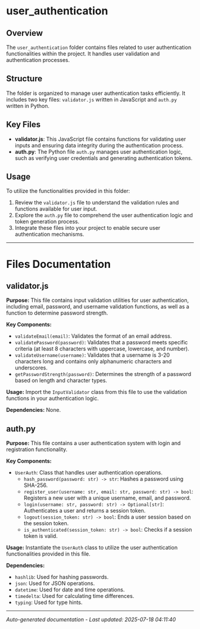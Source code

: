 # user_authentication

## Overview
The `user_authentication` folder contains files related to user authentication functionalities within the project. It handles user validation and authentication processes.

## Structure
The folder is organized to manage user authentication tasks efficiently. It includes two key files: `validator.js` written in JavaScript and `auth.py` written in Python.

## Key Files
- **validator.js**: This JavaScript file contains functions for validating user inputs and ensuring data integrity during the authentication process.
- **auth.py**: The Python file `auth.py` manages user authentication logic, such as verifying user credentials and generating authentication tokens.

## Usage
To utilize the functionalities provided in this folder:
1. Review the `validator.js` file to understand the validation rules and functions available for user input.
2. Explore the `auth.py` file to comprehend the user authentication logic and token generation process.
3. Integrate these files into your project to enable secure user authentication mechanisms.

---

# Files Documentation

## validator.js

**Purpose:** This file contains input validation utilities for user authentication, including email, password, and username validation functions, as well as a function to determine password strength.

**Key Components:**
- `validateEmail(email)`: Validates the format of an email address.
- `validatePassword(password)`: Validates that a password meets specific criteria (at least 8 characters with uppercase, lowercase, and number).
- `validateUsername(username)`: Validates that a username is 3-20 characters long and contains only alphanumeric characters and underscores.
- `getPasswordStrength(password)`: Determines the strength of a password based on length and character types.

**Usage:** Import the `InputValidator` class from this file to use the validation functions in your authentication logic.

**Dependencies:** None.

## auth.py

**Purpose:** This file contains a user authentication system with login and registration functionality.

**Key Components:**
- `UserAuth`: Class that handles user authentication operations.
  - `hash_password(password: str) -> str`: Hashes a password using SHA-256.
  - `register_user(username: str, email: str, password: str) -> bool`: Registers a new user with a unique username, email, and password.
  - `login(username: str, password: str) -> Optional[str]`: Authenticates a user and returns a session token.
  - `logout(session_token: str) -> bool`: Ends a user session based on the session token.
  - `is_authenticated(session_token: str) -> bool`: Checks if a session token is valid.

**Usage:** Instantiate the `UserAuth` class to utilize the user authentication functionalities provided in this file.

**Dependencies:**
- `hashlib`: Used for hashing passwords.
- `json`: Used for JSON operations.
- `datetime`: Used for date and time operations.
- `timedelta`: Used for calculating time differences.
- `typing`: Used for type hints.

---
*Auto-generated documentation - Last updated: 2025-07-18 04:11:40*
